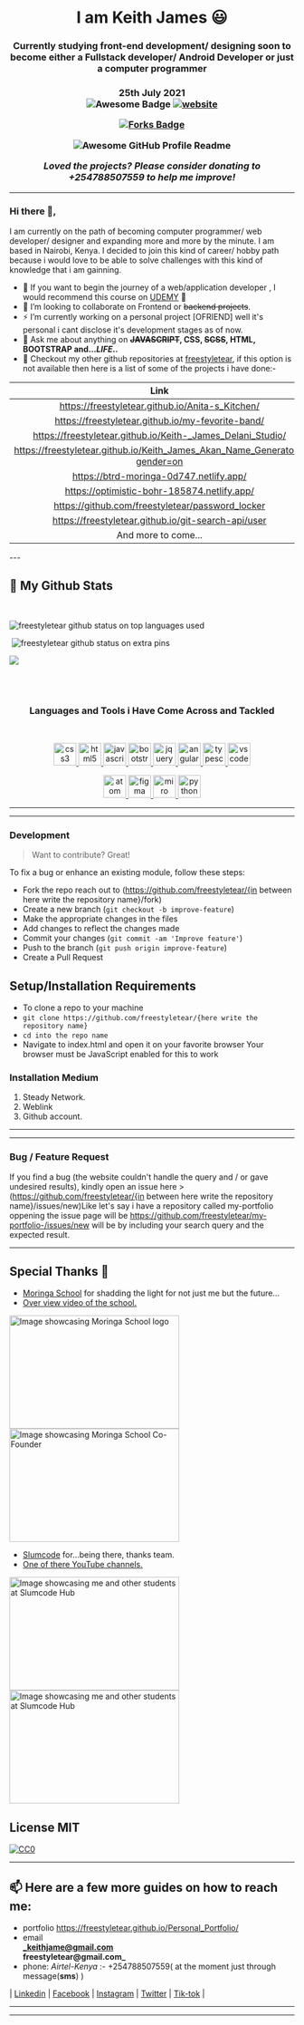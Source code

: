 
<h1 align="center">I am Keith James 😃</h1>
<h3 align="center"> Currently studying front-end development/ designing soon to become either a Fullstack developer/ Android Developer or just a computer programmer</h3> 
<h3 align="center">25th July 2021

<div align="center">
<img src="https://cdn.rawgit.com/sindresorhus/awesome/d7305f38d29fed78fa85652e3a63e154dd8e8829/media/badge.svg" alt="Awesome Badge"/>
<a href="https://arbeitnow.com/?utm_source=awesome-github-profile-readme"><img src="https://img.shields.io/static/v1?label=&labelColor=505050&message=arbeitnow&color=%230076D6&style=flat&logo=google-chrome&logoColor=%230076D6" alt="website"/></a>


<a href="https://github.com/freestyletear/I-am-Keith-James-/network/members"><img src="https://img.shields.io/github/forks/freestyletear/I-am-Keith-James-" alt="Forks Badge"/></a>


<img alt="Awesome GitHub Profile Readme" src="https://raw.githubusercontent.com/freestyletear/I-am-Keith-James-/master/images/11.gif"> </img>

<i>Loved the projects? Please consider **donating**  to +254788507559 to help me improve!</i>

</div>

---
 ### Hi there 👋,

 I am currently on the path of becoming computer programmer/ web developer/ designer and expanding more and more by the minute. I am based in Nairobi, Kenya. I decided to join this kind of career/ hobby path because i would love to be able to solve challenges with this kind of knowledge that i am gainning.

- 🌱 If you want to begin the journey of a web/application developer , I would recommend this course on [UDEMY](https://www.udemy.com/course/the-web-developer-bootcamp/) 🥳
- 📝 I’m looking to collaborate on Frontend or ~~backend projects~~.
- ⚡  I’m currently working on a personal project [OFRIEND] well it's personal i cant disclose it's development stages as of now.
- 💬 Ask me about anything on **~~JAVASCRIPT~~, CSS, ~~SCSS~~, HTML, BOOTSTRAP and..._LIFE_..**
- 👯 Checkout my other github repositories at [freestyletear](https://github.com/freestyletear?tab=repositories), if this option is not available then here is a list of some of the projects i have done:-

<div align="center">

| Link                                                                       |
|:--------------------------------------------------------------------------:|
| https://freestyletear.github.io/Anita-s_Kitchen/                           |
| https://freestyletear.github.io/my-fevorite-band/                          |
| https://freestyletear.github.io/Keith-_James_Delani_Studio/                |
| https://freestyletear.github.io/Keith_James_Akan_Name_Generator/?gender=on |
| https://btrd-moringa-0d747.netlify.app/                                    |
| https://optimistic-bohr-185874.netlify.app/                                |
| https://github.com/freestyletear/password_locker                                    |
| https://freestyletear.github.io/git-search-api/user                                |
| And more to come...                                                        |
</div>                                                     
---

## 🔭 My Github Stats
<br>
<p align="left"><img src="https://github-readme-stats.vercel.app/api/top-langs?username=freestyletear&show_icons=true&locale=en&layout=compact&theme=cobalt" alt="freestyletear github status on top languages used" /></p>

<p align="left">&nbsp;<img src="https://github-readme-stats.vercel.app/api?username=freestyletear&show_icons=true&locale=en&theme=cobalt" alt="freestyletear github status on extra pins" /></p>


<p align="left"> <a href="https://readme-stats-cfgj2cxdy.vercel.app/api?username=freestyletear&show_icons=true&theme=cobalt">
  <img src = "https://github-readme-streak-stats.herokuapp.com/?user=freestyletear&show_icons=true&theme=cobalt&locale=en&layout=compact">
</a> </p>
<br><br>


<h3 align="center"> Languages and Tools i Have Come Across and Tackled </h3>
<br>
<p align="center"> <a href="https://www.w3schools.com/css/" target="_blank"> <img src="https://raw.githubusercontent.com/devicons/devicon/master/icons/css3/css3-original-wordmark.svg" alt="css3" width="40" height="40"/> </a> <a href="https://www.w3.org/html/" target="_blank"> <img src="https://raw.githubusercontent.com/devicons/devicon/master/icons/html5/html5-original-wordmark.svg" alt="html5" width="40" height="40"/> </a> <a href="https://developer.mozilla.org/en-US/docs/Web/JavaScript" target="_blank"> <img src="https://raw.githubusercontent.com/devicons/devicon/master/icons/javascript/javascript-original.svg" alt="javascript" width="40" height="40"/> </a> <a href="https://getbootstrap.com/" target="_blank"> <img src="https://miro.medium.com/max/2000/1*9HanDsRU11ZMsgDGJwN96w.png" alt="bootstrap" width="40" height="40"/> </a> <a href="https://jquery.com/" target="_blank"> <img src="https://cms-assets.tutsplus.com/uploads/users/30/posts/35633/preview_image/jquery-js.png" alt="jquery" width="40" height="40"/> </a> <a href="https://angular.io/" target="_blank"> <img src="https://upload.wikimedia.org/wikipedia/commons/thumb/c/cf/Angular_full_color_logo.svg/250px-Angular_full_color_logo.svg.png" alt="angular" width="40" height="40"/> </a> <a href="https://www.typescriptlang.org/" target="_blank"> <img src="https://laracasts.s3.amazonaws.com/series/thumbnails/typescript-for-beginners.png" alt="typescript" width="40" height="40"/> </a> <a href="https://code.visualstudio.com/docs/supporting/FAQ" target="_blank"> <img src="https://miro.medium.com/max/1200/1*u9Rw2zT1kQl0I0Oa-9vc_g.png" alt="vs code" width="40" height="40"/> </a> </p>

<p align="center"> <a href="https://en.wikipedia.org/wiki/Atom_(text_editor)" target="_blank"> <img src="https://download.softwsp.com/sites/13/2017/04/icon-atom.png" alt="atom" width="40" height="40"/> </a> <a href="https://www.theme-junkie.com/what-is-figma/" target="_blank"> <img src="https://image.topuwp.com/icon/2020-04-24/eec15c26939935795728ade75c3fff64.png" alt="figma" width="40" height="40"/> </a> <a href="https://help.miro.com/hc/en-us/articles/360017730533-What-Is-Miro-" target="_blank"> <img src="https://www.uxlift.org/assets/images/miro.png" alt="miro" width="40" height="40"/> </a> <a href="https://www.w3schools.com/python/default.asp" target="_blank"> <img src="https://images.ctfassets.net/mrop88jh71hl/55rrbZfwMaURHZKAUc5oOW/9e5fe805eb03135b82e962e92169ce6d/python-programming-language.png" alt="python" width="40" height="40"/> </a> </p>

---
---
### Development
>Want to contribute? Great!

To fix a bug or enhance an existing module, follow these steps:

- Fork the repo reach out to (https://github.com/freestyletear/{in between here write the repository name}/fork)
- Create a new branch (`git checkout -b improve-feature`)
- Make the appropriate changes in the files
- Add changes to reflect the changes made
- Commit your changes (`git commit -am 'Improve feature'`)
- Push to the branch (`git push origin improve-feature`)
- Create a Pull Request 


## Setup/Installation Requirements
* To clone a repo to your machine 
* `git clone https://github.com/freestyletear/{here write the repository name}`
* `cd into the repo name`
* Navigate to index.html  and open it on your favorite browser
Your browser must be JavaScript enabled for this to work

### Installation Medium
1. Steady Network.
2. Weblink
3. Github account.
---
---
### Bug / Feature Request

If you find a bug (the website couldn't handle the query and / or gave undesired results), kindly open an issue here >(https://github.com/freestyletear/{in between here write the repository name}/issues/new)Like let's say i have a repository called my-portfolio oppening the issue page will be  https://github.com/freestyletear/my-portfolio-/issues/new     will be by including your search query and the expected result.

---

## Special Thanks 🙇
- [Moringa School](https://moringaschool.com) for shadding the light for not just me but the future...
- [Over view video of the school.](https://www.youtube.com/watch?v=AtozUZ_GZRw&t=173s)

<p align="left"> <img src="https://raw.githubusercontent.com/freestyletear/I-am-Keith-James-/master/images/ms.png" alt="Image showcasing Moringa School logo" width="300" height="200"/>  <img src="https://raw.githubusercontent.com/freestyletear/I-am-Keith-James-/master/images/ms2.jpeg" alt="Image showcasing Moringa School Co-Founder" width="300" height="200"/> </p> 

- [Slumcode](http://slumcode.org/) for...being there, thanks team.
- [One of there YouTube channels.](https://www.youtube.com/c/SlumcodeTV/featured)

<p align="left"> <img src="https://raw.githubusercontent.com/freestyletear/I-am-Keith-James-/master/images/sh.jpeg" alt="Image showcasing me and other students at Slumcode Hub" width="300" height="200"/>  <img src="https://raw.githubusercontent.com/freestyletear/I-am-Keith-James-/master/images/sh3.jpeg" alt="Image showcasing me and other students at Slumcode Hub" width="300" height="200"/> </p> 

## License **MIT**

[![CC0](https://licensebuttons.net/l/publicdomain/88x31.png)](https://raw.githubusercontent.com/freestyletear/I-am-Keith-James-/master/LICENSE)

---

## 📫 Here are a few more guides on how to reach me:

- portfolio https://freestyletear.github.io/Personal_Portfolio/
- email <br>**_keithjame@gmail.com<br>freestyletear@gmail.com_**
- phone: _Airtel-Kenya_ :- +254788507559( at the moment just through message(**sms**) )

| [Linkedin](https://www.linkedin.com/in/keith-james-34a3041ba/) |
[Facebook](https://web.facebook.com/keithjamesmerchantmagnifico/) |
[Instagram](https://www.instagram.com/freestyletear/) |
[Twitter](https://twitter.com/KeithJa90059609) |
[Tik-tok](https://www.tiktok.com/@keithjames_themerchant?lang=en) |

---
---